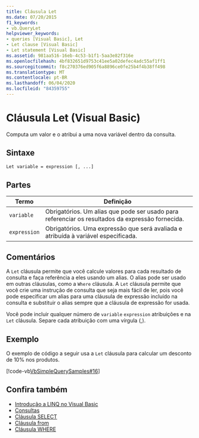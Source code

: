 ```yaml
---
title: Cláusula Let
ms.date: 07/20/2015
f1_keywords:
- vb.QueryLet
helpviewer_keywords:
- queries [Visual Basic], Let
- Let clause [Visual Basic]
- Let statement [Visual Basic]
ms.assetid: 981aa516-16eb-4c53-b1f1-5aa3e82f316e
ms.openlocfilehash: 4bf832651d9753c41ee5a02defec4adc55af1ff1
ms.sourcegitcommit: f8c270376ed905f6a8896ce0fe25b4f4b38ff498
ms.translationtype: MT
ms.contentlocale: pt-BR
ms.lasthandoff: 06/04/2020
ms.locfileid: "84359755"
---
```

# <a name="let-clause-visual-basic"></a>Cláusula Let (Visual Basic)
Computa um valor e o atribui a uma nova variável dentro da consulta.  
  
## <a name="syntax"></a>Sintaxe  
  
```vb  
Let variable = expression [, ...]  
```  
  
## <a name="parts"></a>Partes  
  
|Termo|Definição|  
|---|---|  
|`variable`|Obrigatórios. Um alias que pode ser usado para referenciar os resultados da expressão fornecida.|  
|`expression`|Obrigatórios. Uma expressão que será avaliada e atribuída à variável especificada.|  
  
## <a name="remarks"></a>Comentários  
 A `Let` cláusula permite que você calcule valores para cada resultado de consulta e faça referência a eles usando um alias. O alias pode ser usado em outras cláusulas, como a `Where` cláusula. A `Let` cláusula permite que você crie uma instrução de consulta que seja mais fácil de ler, pois você pode especificar um alias para uma cláusula de expressão incluído na consulta e substituir o alias sempre que a cláusula de expressão for usada.  
  
 Você pode incluir qualquer número de `variable` `expression` atribuições e na `Let` cláusula. Separe cada atribuição com uma vírgula (,).  
  
## <a name="example"></a>Exemplo  
 O exemplo de código a seguir usa a `Let` cláusula para calcular um desconto de 10% nos produtos.  
  
 [!code-vb[VbSimpleQuerySamples#16](~/samples/snippets/visualbasic/VS_Snippets_VBCSharp/VbSimpleQuerySamples/VB/QuerySamples1.vb#16)]  
  
## <a name="see-also"></a>Confira também

- [Introdução a LINQ no Visual Basic](../../programming-guide/language-features/linq/introduction-to-linq.md)
- [Consultas](index.md)
- [Cláusula SELECT](select-clause.md)
- [Cláusula from](from-clause.md)
- [Cláusula WHERE](where-clause.md)
